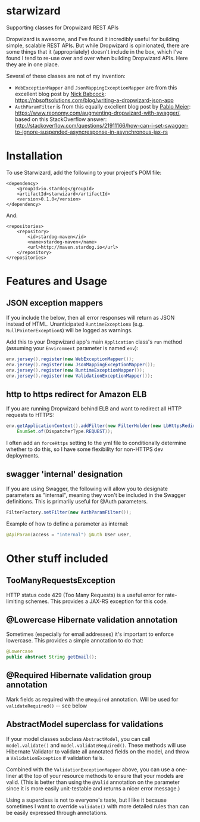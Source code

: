 # starwizard

Supporting classes for Dropwizard REST APIs

Dropwizard is awesome, and I've found it incredibly useful for building simple, scalable REST APIs. But while Dropwizard is opinionated, there are some things that it (appropriately) doesn't include in the box, which I've found I tend to re-use over and over when building Dropwizard APIs. Here they are in one place.

Several of these classes are not of my invention:
  * `WebExceptionMapper` and `JsonMappingExceptionMapper` are from this excellent blog post by [Nick Babcock](https://github.com/nickbabcock): https://nbsoftsolutions.com/blog/writing-a-dropwizard-json-app
  * `AuthParamFilter` is from this equally excellent blog post by [Pablo Meier](https://github.com/pablo-meier): https://www.reonomy.com/augmenting-dropwizard-with-swagger/, based on this StackOverflow answer: http://stackoverflow.com/questions/21911166/how-can-i-set-swagger-to-ignore-suspended-asyncresponse-in-asynchronous-jax-rs

# Installation

To use Starwizard, add the following to your project's POM file:

```
<dependency>
    <groupId>io.stardog</groupId>
    <artifactId>starwizard</artifactId>
    <version>0.1.0</version>
</dependency>
```

And:

```
<repositories>
    <repository>
        <id>stardog-maven</id>
        <name>stardog-maven</name>
        <url>http://maven.stardog.io</url>
    </repository>
</repositories>
```

# Features and Usage

## JSON exception mappers

If you include the below, then all error responses will return as JSON instead of HTML. Unanticipated `RuntimeException`s (e.g. `NullPointerException`s) will be logged as warnings.

Add this to your Dropwizard app's main `Application` class's `run` method (assuming your `Environment` parameter is named `env`):

```java
env.jersey().register(new WebExceptionMapper());
env.jersey().register(new JsonMappingExceptionMapper());
env.jersey().register(new RuntimeExceptionMapper());
env.jersey().register(new ValidationExceptionMapper());
```

## http to https redirect for Amazon ELB

If you are running Dropwizard behind ELB and want to redirect all HTTP requests to HTTPS:

```java
env.getApplicationContext().addFilter(new FilterHolder(new LbHttpsRedirectFilter()), "/*",
    EnumSet.of(DispatcherType.REQUEST));
```

I often add an `forceHttps` setting to the yml file to conditionally determine whether to do this, so I have some flexibility for non-HTTPS dev deployments.

## swagger 'internal' designation

If you are using Swagger, the following will allow you to designate parameters as "internal", meaning they won't be included in the Swagger definitions. This is primarily useful for @Auth parameters.

```java
FilterFactory.setFilter(new AuthParamFilter());
```

Example of how to define a parameter as internal:
```java
@ApiParam(access = "internal") @Auth User user,
```

# Other stuff included

## TooManyRequestsException

HTTP status code 429 (Too Many Requests) is a useful error for rate-limiting schemes. This provides a JAX-RS exception for this code.

## @Lowercase Hibernate validation annotation

Sometimes (especially for email addresses) it's important to enforce lowercase. This provides a simple annotation to do that:

```java
@Lowercase
public abstract String getEmail();
```

## @Required Hibernate validation group annotation

Mark fields as required with the `@Required` annotation. Will be used for `validateRequired()` -- see below

## AbstractModel superclass for validations

If your model classes subclass `AbstractModel`, you can call `model.validate()` and `model.validateRequired()`. These methods will use Hibernate Validator to validate all annotated fields on the model, and throw a `ValidationException` if validation fails.

Combined with the `ValidationExceptionMapper` above, you can use a one-liner at the top of your resource methods to ensure that your models are valid. (This is better than using the `@Valid` annotation on the parameter since it is more easily unit-testable and returns a nicer error message.)

Using a superclass is not to everyone's taste, but I like it because sometimes I want to override `validate()` with more detailed rules than can be easily expressed through annotations.
